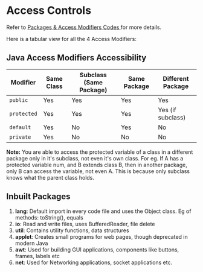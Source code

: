 # Access Controls

Refer to <a href="dir"> Packages & Access Modifiers Codes </a> for more details.

Here is a tabular view for all the 4 Access Modifiers:

## Java Access Modifiers Accessibility

| Modifier    | Same Class | Subclass (Same Package) | Same Package | Different Package |
| ----------- | ---------- | ----------------------- | ------------ | ----------------- |
| `public`    | Yes        | Yes                     | Yes          | Yes               |
| `protected` | Yes        | Yes                     | Yes          | Yes (if subclass) |
| `default`   | Yes        | No                      | Yes          | No                |
| `private`   | Yes        | No                      | No           | No                |

**Note:** You are able to access the protected variable of a class in a different package only in it's subclass, not even it's own class. For eg. If A has a protected variable num, and B extends class B, then in another package, only B can access the variable, not even A. This is because only subclass knows what the parent class holds.

## Inbuilt Packages

1. **lang**: Default import in every code file and uses the Object class. Eg of methods: toString(), equals
2. **io**: Read and write files, uses BufferedReader, file delete
3. **util**: Contains utility functions, data structures
4. **applet**: Creates small programs for web pages, though deprecated in modern Java
5. **awt**: Used for building GUI applications, components like buttons, frames, labels etc
6. **net**: Used for Networking applications, socket applications etc.
